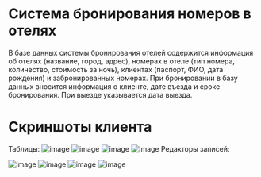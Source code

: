 # Система бронирования номеров в отелях

В базе данных системы бронирования отелей содержится информация об
отелях (название, город, адрес), номерах в отеле (тип номера, количество,
стоимость за ночь), клиентах (паспорт, ФИО, дата рождения) и забронированных
номерах. При бронировании в базу данных вносится информация о клиенте, дате
въезда и сроке бронирования. При выезде указывается дата выезда.

# Скриншоты клиента
Таблицы:
![image](https://github.com/lexxamcode/dotnet-2023/assets/82732974/40be9d9f-c31c-4ba1-92e9-0b633357d3cb)
![image](https://github.com/lexxamcode/dotnet-2023/assets/82732974/24add786-638b-492d-b16b-3b0f96326cac)
![image](https://github.com/lexxamcode/dotnet-2023/assets/82732974/adb3c006-c806-42ba-9eb8-999ca6c9dbbb)
![image](https://github.com/lexxamcode/dotnet-2023/assets/82732974/009193eb-f49f-4468-82dc-46fd4f88ce45)
Редакторы записей:

![image](https://github.com/lexxamcode/dotnet-2023/assets/82732974/34fbeb3d-7578-4100-baa7-d7d3fd6ce5d4)
![image](https://github.com/lexxamcode/dotnet-2023/assets/82732974/679a8294-b4f4-4574-9005-34a7b009ef12)
![image](https://github.com/lexxamcode/dotnet-2023/assets/82732974/cd7107bf-640b-4328-9e11-0ce408a356c9)
![image](https://github.com/lexxamcode/dotnet-2023/assets/82732974/9346925f-7328-48eb-8780-0692326b8411)


